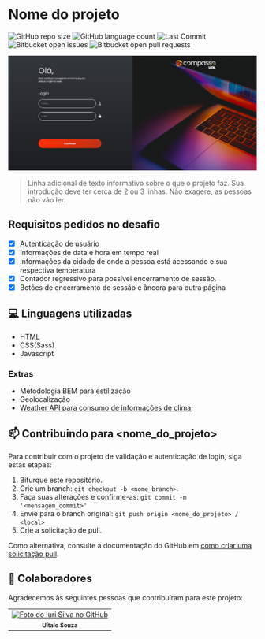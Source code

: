 # Nome do projeto

<!---Esses são exemplos. Veja https://shields.io para outras pessoas ou para personalizar este conjunto de escudos. Você pode querer incluir dependências, status do projeto e informações de licença aqui--->

![GitHub repo size](https://img.shields.io/github/repo-size/uitalorss/validacao-login?style=for-the-badge)
![GitHub language count](https://img.shields.io/github/languages/count/uitalorss/validacao-login?style=for-the-badge)
![Last Commit](https://img.shields.io/github/last-commit/uitalorss/validacao-login?style=for-the-badge)
![Bitbucket open issues](https://img.shields.io/bitbucket/issues/iuricode/README-template?style=for-the-badge)
![Bitbucket open pull requests](https://img.shields.io/bitbucket/pr-raw/iuricode/README-template?style=for-the-badge)

<img src="./assets/img/capa-readme.png" alt="Imagem do projeto">

> Linha adicional de texto informativo sobre o que o projeto faz. Sua introdução deve ter cerca de 2 ou 3 linhas. Não exagere, as pessoas não vão ler.

## Requisitos pedidos no desafio

- [x] Autenticação de usuário
- [x] Informações de data e hora em tempo real
- [x] Informações da cidade de onde a pessoa está acessando e sua respectiva temperatura
- [x] Contador regressivo para possível encerramento de sessão.
- [x] Botões de encerramento de sessão e âncora para outra página

## 💻 Linguagens utilizadas

- HTML
- CSS(Sass)
- Javascript

### Extras

- Metodologia BEM para estilização
- Geolocalização
- [Weather API para consumo de informações de clima](https://www.weatherapi.com);

## 📫 Contribuindo para <nome_do_projeto>

Para contribuir com o projeto de validação e autenticação de login, siga estas etapas:

1. Bifurque este repositório.
2. Crie um branch: `git checkout -b <nome_branch>`.
3. Faça suas alterações e confirme-as: `git commit -m '<mensagem_commit>'`
4. Envie para o branch original: `git push origin <nome_do_projeto> / <local>`
5. Crie a solicitação de pull.

Como alternativa, consulte a documentação do GitHub em [como criar uma solicitação pull](https://help.github.com/en/github/collaborating-with-issues-and-pull-requests/creating-a-pull-request).

## 🤝 Colaboradores

Agradecemos às seguintes pessoas que contribuíram para este projeto:

<table>
  <tr>
    <td align="center">
      <a href="#">
        <img src="https://avatars.githubusercontent.com/u/15834173?v=4" width="100px;" alt="Foto do Iuri Silva no GitHub"/><br>
        <sub>
          <b>Uítalo Souza</b>
        </sub>
      </a>
    </td>
  </tr>
</table>
